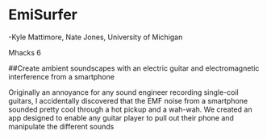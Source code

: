 # EmiSurfer
-Kyle Mattimore, Nate Jones, University of Michigan

Mhacks 6

##Create ambient soundscapes with an electric guitar and electromagnetic interference from a smartphone

Originally an annoyance for any sound engineer recording single-coil guitars, I accidentally discovered that the EMF noise from a smartphone sounded pretty cool through a hot pickup and a wah-wah. We created an app designed to enable any guitar player to pull out their phone and manipulate the different sounds 

